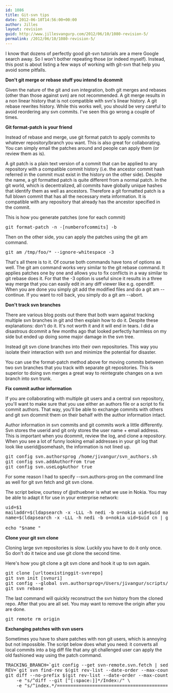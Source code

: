 ```yaml
---
id: 1086
title: Git-svn tips
date: 2012-06-10T14:56:00+00:00
author: Jilles
layout: revision
guid: http://www.jillesvangurp.com/2012/06/10/1080-revision-5/
permalink: /2012/06/10/1080-revision-5/
---
```

I know that dozens of perfectly good git-svn tutorials are a mere Google search away. So I won't bother repeating those (or indeed myself). Instead, this post is about listing a few ways of working with git-svn that help you avoid some pitfalls.

<!--more-->

<strong>Don't git merge or rebase stuff you intend to dcommit</strong>

Given the nature of the git and svn integration, both git merges and rebases (other than those against svn) are not recommended. A git merge results in a non linear history that is not compatible with svn's linear history. A git rebase rewrites history. While this works well, you should be very careful to avoid reordering any svn commits. I've seen this go wrong a couple of times.

<strong>Git format-patch is your friend</strong>

Instead of rebase and merge, use git format patch to apply commits to whatever repository/branch you want. This is also great for collaborating. You can simply email the patches around and people can apply them (or review them as is).

A git patch is a plain text version of a commit that can be applied to any repository with a compatible commit history (i.e. the ancestor commit hash referred in the commit must exist in the history on the other side). Despite the name, a git formatted patch is quite different from a normal patch. In the git world, which is decentralized, all commits have globally unique hashes that identify them as well as ancestors. Therefore a git formatted patch is a full blown commit that has all the necessary meta information. It is compatible with any repository that already has the ancestor specified in the commit.

This is how you generate patches (one for each commit)
<pre>git format-patch -n -[numberofcommits] -b</pre>
Then on the other side, you can apply the patches using the git am command.
<pre>git am /tmp/foo/* --ignore-whitespace -3</pre>
That's all there is to it. Of course both commands have tons of options as well. The git am command works very similar to the git rebase command. It applies patches one by one and allows you to fix conflicts in a way similar to git rebase does it. For that the -3 option is useful since it results in a three way merge that you can easily edit in any diff viewer like e.g. opendiff. When you are done you simply git add the modified files and do a git am --continue. If you want to roll back, you simply do a git am --abort.

<strong>Don't track svn branches</strong>

There are various blog posts out there that both warn against tracking multiple svn branches in git and then explain how to do it. Despite these explanations: don't do it. It's not worth it and it will end in tears. I did a disastrous dcommit a few months ago that looked perfectly harmless on my side but ended up doing some major damage in the svn tree.

Instead git svn clone branches into their own repositories. This way you isolate their interaction with svn and minimize the potential for disaster.

You can use the format-patch method above for moving commits between two svn branches that you track with separate git repositories. This is superior to doing svn merges a great way to reintegrate changes on a svn branch into svn trunk.

<strong>Fix commit author information</strong>

If you are collaborating with multiple git users and a central svn repository, you'll want to make sure that you use either an authors file or a script to fix commit authors. That way, you'll be able to exchange commits with others and git svn dcommit them on their behalf with the author information intact.

Author information in svn commits and git commits work a little differently. Svn stores the userid and git only stores the user name + email address. This is important when you dcommit, review the log, and clone a repository. When you see a lot of funny looking email addresses in your git log that look like userid@somehash, the information is not lined up.
<pre>git config svn.authorsprog /home/jivangur/svn_authors.sh
git config svn.addAuthorFrom true
git config svn.useLogAuthor true</pre>
For some reason I had to specify --svn.authors-prog on the command line as well for git svn fetch and git svn clone.

The script below, courtesy of @sthuebner is what we use in Nokia. You may be able to adapt it for use in your enterprise network:
<pre>uid=$1
mailaddr=$(ldapsearch -x -LLL -h nedi -b o=nokia uid=$uid mail | grep "mail:" | awk '{print $2}')
name=$(ldapsearch -x -LLL -h nedi -b o=nokia uid=$uid cn | grep "cn:" | awk '{print $3 " " $2}')

echo "$name "</pre>
<strong>Clone your git svn clone</strong>

Cloning large svn repositories is slow. Luckily you have to do it only once. So don't do it twice and use git clone the second time.

Here's how you git clone a git svn clone and hook it up to svn again.
<pre>git clone [urltoexistinggit-svnrepo]
git svn init [svnuri]
git config --global svn.authorsprog=/Users/jivangur/scripts/svn_authors.sh
git svn rebase</pre>
The last command will quickly reconstruct the svn history from the cloned repo. After that you are all set. You may want to remove the origin after you are done.
<pre>git remote rm origin</pre>
<strong>Exchanging patches with svn users</strong>

Sometimes you have to share patches with non git users, which is annoying but not impossible. The script below does what you need: it converts all local commits into a big diff file that any git challenged user can apply the old fashioned way using the patch command.
<pre>TRACKING_BRANCH=`git config --get svn-remote.svn.fetch | sed -e 's/.*:refs\/remotes\///'`
REV=`git svn find-rev $(git rev-list --date-order --max-count=1 $TRACKING_BRANCH)`
git diff --no-prefix $(git rev-list --date-order --max-count=1 $TRACKING_BRANCH) $* | sed -e "s/^+++ .*/&amp;    (working copy)/" -e "s/^--- .*/&amp;    (revision $REV)/" \
    -e "s/^diff --git [^[:space:]]*/Index:/" \
    -e "s/^index.*/===================================================================/"</pre>
